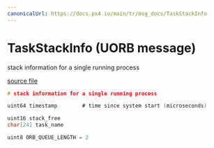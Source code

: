 ```yaml
---
canonicalUrl: https://docs.px4.io/main/tr/msg_docs/TaskStackInfo
---
```


# TaskStackInfo (UORB message)

stack information for a single running process

[source file](https://github.com/PX4/PX4-Autopilot/blob/release/1.14/msg/TaskStackInfo.msg)

```c
# stack information for a single running process

uint64 timestamp        # time since system start (microseconds)

uint16 stack_free
char[24] task_name

uint8 ORB_QUEUE_LENGTH = 2

```
